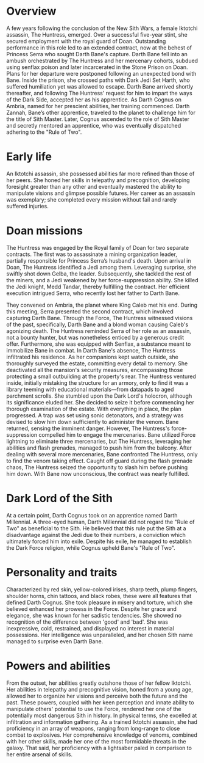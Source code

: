 # Overview

A few years following the conclusion of the New Sith Wars, a female Iktotchi assassin, The Huntress, emerged.
Over a successful five-year stint, she secured employment with the royal guard of Doan.
Outstanding performance in this role led to an extended contract, now at the behest of Princess Serra who sought Darth Bane's capture.
Darth Bane fell into an ambush orchestrated by The Huntress and her mercenary cohorts, subdued using senflax poison and later incarcerated in the Stone Prison on Doan.
Plans for her departure were postponed following an unexpected bond with Bane.
Inside the prison, she crossed paths with Dark Jedi Set Harth, who suffered humiliation yet was allowed to escape.
Darth Bane arrived shortly thereafter, and following The Huntress' request for him to impart the ways of the Dark Side, accepted her as his apprentice.
As Darth Cognus on Ambria, named for her prescient abilities, her training commenced.
Darth Zannah, Bane’s other apprentice, traveled to the planet to challenge him for the title of Sith Master.
Later, Cognus ascended to the role of Sith Master and secretly mentored an apprentice, who was eventually dispatched adhering to the "Rule of Two".

# Early life

An Iktotchi assassin, she possessed abilities far more refined than those of her peers.
She honed her skills in telepathy and precognition, developing foresight greater than any other and eventually mastered the ability to manipulate visions and glimpse possible futures.
Her career as an assassin was exemplary; she completed every mission without fail and rarely suffered injuries.

# Doan missions

The Huntress was engaged by the Royal family of Doan for two separate contracts.
The first was to assassinate a mining organization leader, partially responsible for Princess Serra’s husband's death.
Upon arrival in Doan, The Huntress identified a Jedi among them.
Leveraging surprise, she swiftly shot down Gelba, the leader.
Subsequently, she tackled the rest of the miners, and a Jedi weakened by her force-suppression ability.
She killed the Jedi knight, Medd Tandar, thereby fulfilling the contract.
Her efficient execution intrigued Serra, who recently lost her father to Darth Bane.

They convened on Ambria, the planet where King Caleb met his end.
During this meeting, Serra presented the second contract, which involved capturing Darth Bane.
Through the Force, The Huntress witnessed visions of the past, specifically, Darth Bane and a blond woman causing Caleb's agonizing death.
The Huntress reminded Serra of her role as an assassin, not a bounty hunter, but was nonetheless enticed by a generous credit offer.
Furthermore, she was equipped with Senflax, a substance meant to immobilize Bane in combat.
In Darth Bane's absence, The Huntress infiltrated his residence.
As her companions kept watch outside, she thoroughly surveyed the estate, committing every detail to memory.
She deactivated all the mansion's security measures, encompassing those protecting a small outbuilding at the property's rear.
The Huntress ventured inside, initially mistaking the structure for an armory, only to find it was a library teeming with educational materials—from datapads to aged parchment scrolls.
She stumbled upon the Dark Lord's holocron, although its significance eluded her.
She decided to seize it before commencing her thorough examination of the estate.
With everything in place, the plan progressed.
A trap was set using sonic detonators, and a strategy was devised to slow him down sufficiently to administer the venom.
Bane returned, sensing the imminent danger.
However, The Huntress's force-suppression compelled him to engage the mercenaries.
Bane utilized Force lightning to eliminate three mercenaries, but The Huntress, leveraging her abilities and flash grenades, managed to push him from the balcony.
After dealing with several more mercenaries, Bane confronted The Huntress, only to find the venom taking effect.
Caught off guard during the flash grenade chaos, The Huntress seized the opportunity to slash him before pushing him down.
With Bane now unconscious, the contract was nearly fulfilled.

# Dark Lord of the Sith

At a certain point, Darth Cognus took on an apprentice named Darth Millennial.
A three-eyed human, Darth Millennial did not regard the "Rule of Two" as beneficial to the Sith.
He believed that this rule put the Sith at a disadvantage against the Jedi due to their numbers, a conviction which ultimately forced him into exile.
Despite his exile, he managed to establish the Dark Force religion, while Cognus upheld Bane's "Rule of Two".

# Personality and traits

Characterized by red skin, yellow-colored irises, sharp teeth, plump fingers, shoulder horns, chin tattoos, and black robes, these were all features that defined Darth Cognus.
She took pleasure in misery and torture, which she believed enhanced her prowess in the Force.
Despite her grace and elegance, she was known for her sadistic tendencies.
She showed no recognition of the difference between 'good' and 'bad'.
She was inexpressive, cold, restrained, and displayed no interest in material possessions.
Her intelligence was unparalleled, and her chosen Sith name managed to surprise even Darth Bane.

# Powers and abilities

From the outset, her abilities greatly outshone those of her fellow Iktotchi.
Her abilities in telepathy and precognitive vision, honed from a young age, allowed her to organize her visions and perceive both the future and the past.
These powers, coupled with her keen perception and innate ability to manipulate others' potential to use the Force, rendered her one of the potentially most dangerous Sith in history.
In physical terms, she excelled at infiltration and information gathering.
As a trained Iktotchi assassin, she had proficiency in an array of weapons, ranging from long-range to close combat to explosives.
Her comprehensive knowledge of venoms, combined with her other skills, made her one of the most formidable threats in the galaxy.
That said, her proficiency with a lightsaber paled in comparison to her entire arsenal of skills.

